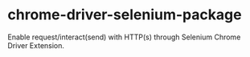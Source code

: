 # chrome-driver-selenium-package
Enable request/interact(send) with HTTP(s) through Selenium Chrome Driver Extension.
